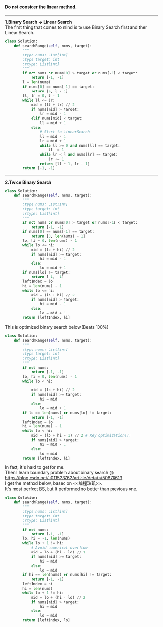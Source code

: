 #### Do not consider the linear method.  
------------------------------------------
**1.Binary Search -> Linear Search**  
The first thing that comes to mind is to use Binary Search first and then Linear Search.  
```py
class Solution:
    def searchRange(self, nums, target):
        """
        :type nums: List[int]
        :type target: int
        :rtype: List[int]
        """
        if not nums or nums[0] > target or nums[-1] < target:
            return [-1, -1]
        l = len(nums)
        if nums[0] == nums[-1] == target:
            return [0, l - 1]
        ll, lr = 0, l - 1
        while ll <= lr:
            mid = (ll + lr) // 2
            if nums[mid] > target:
                lr = mid - 1
            elif nums[mid] < target:
                ll = mid + 1
            else:
                # Start to linearSearch
                ll = mid - 1
                lr = mid + 1
                while ll >= 0 and nums[ll] == target:
                    ll -= 1
                while lr < l and nums[lr] == target:
                    lr += 1
                return [ll + 1, lr - 1]
        return [-1, -1]
```
--------------------------------------------------
**2.Twice Binary Search**  
```py
class Solution:
    def searchRange(self, nums, target):
        """
        :type nums: List[int]
        :type target: int
        :rtype: List[int]
        """
        if not nums or nums[0] > target or nums[-1] < target:
            return [-1, -1]
        if nums[0] == nums[-1] == target:
            return [0, len(nums) - 1]
        lo, hi = 0, len(nums) - 1
        while lo <= hi:
            mid = (lo + hi) // 2
            if nums[mid] >= target:
                hi = mid - 1
            else:
                lo = mid + 1
        if nums[lo] != target:
            return [-1, -1]
        leftIndex = lo
        hi = len(nums) - 1
        while lo <= hi:
            mid = (lo + hi) // 2
            if nums[mid] > target:
                hi = mid - 1
            else:
                lo = mid + 1
        return [leftIndex, hi]
```  
This is optimized binary search below.(Beats 100%)
```py
class Solution:
    def searchRange(self, nums, target):
        """
        :type nums: List[int]
        :type target: int
        :rtype: List[int]
        """
        if not nums:
            return [-1, -1]
        lo, hi = 0, len(nums) - 1
        while lo < hi:
            
            mid = (lo + hi) // 2
            if nums[mid] >= target:
                hi = mid
            else:
                lo = mid + 1
        if lo == len(nums) or nums[lo] != target:
            return [-1, -1]
        leftIndex = lo
        hi = len(nums) - 1
        while lo < hi:
            mid = (lo + hi + 1) // 2 # Key optimization!!!
            if nums[mid] > target:
                hi = mid - 1
            else:
                lo = mid
        return [leftIndex, hi]
```
In fact, it's hard to get for me.  
Then I learn boundary problem about binary search @ <https://blog.csdn.net/u011523762/article/details/50878613>  
I get the method below, based on <<编程珠玑>>.   
It's most perfect BS, but It performed no better than previous one.
```py
class Solution:
    def searchRange(self, nums, target):
        """
        :type nums: List[int]
        :type target: int
        :rtype: List[int]
        """
        if not nums:
            return [-1, -1]
        lo, hi = -1, len(nums)
        while lo + 1 != hi:
            # Avoid numerical overflow
            mid = lo + (hi - lo) // 2
            if nums[mid] >= target:
                hi = mid
            else:
                lo = mid
        if hi == len(nums) or nums[hi] != target:
            return [-1, -1]
        leftIndex = hi
        hi = len(nums)
        while lo + 1 != hi:
            mid = lo + (hi - lo) // 2
            if nums[mid] > target:
                hi = mid
            else:
                lo = mid
        return [leftIndex, lo]
```
